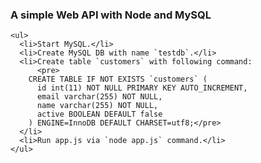 <html>
  <head></head>
  <body>
    <h3>A simple Web API with Node and MySQL</h3>

    <ul>
      <li>Start MySQL.</li>
      <li>Create MySQL DB with name `testdb`.</li>
      <li>Create table `customers` with following command:
          <pre>
        CREATE TABLE IF NOT EXISTS `customers` (
          id int(11) NOT NULL PRIMARY KEY AUTO_INCREMENT,
          email varchar(255) NOT NULL,
          name varchar(255) NOT NULL,
          active BOOLEAN DEFAULT false
        ) ENGINE=InnoDB DEFAULT CHARSET=utf8;</pre>
      </li>
      <li>Run app.js via `node app.js` command.</li>
    </ul>
  </body>
</html>